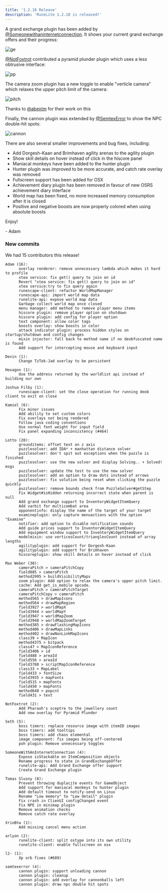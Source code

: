 ```yaml
---
title: '1.2.18 Release'
description: 'RuneLite 1.2.18 is released!'
---
```


A grand exchange plugin has been added by
[@Someonewithaninternetconnection](https://github.com/someonewithaninternetconnection).
It shows your current grand exchange offers and their progress:

![ge](/img/blog/1.2.18-Release/ge.png)

[@NotFoxtrot](https://github.com/NotFoxtrot) contributed a pyramid plunder plugin which uses a less obtrusive interface:

![pp](/img/blog/1.2.18-Release/pp.png)

The camera zoom plugin has a new toggle to enable "verticle camera" which
relaxes the upper pitch limit of the camera:

![pitch](/img/blog/1.2.18-Release/pitch.png)

Thanks to [@abextm](https://github.com/abextm) for their work on this

Finally, the cannon plugin was extended by [@SemtexError](https://github.com/SemtexError) to show the NPC double-hit spots:

![cannon](/img/blog/1.2.18-Release/cannon.png)

There are also several smaller improvements and bug fixes, including:

* Add Dorgesh-Kaan and Brimhaven agility arenas to the agility plugin
* Show skill details on hover instead of click in the hiscore panel
* Maniacal monkeys have been added to the hunter plugin
* Hunter plugin was improved to be more accurate, and catch rate overlay was removed
* Fullscreen support has been added for OSX
* Achievement diary plugin has been removed in favour of new OSRS achievement diary interface
* World map has been fixed, no more increased memory consumption after it is closed
* Positive and negative boosts are now properly colored when using absolute boosts

Enjoy!

\- Adam


### New commits

We had 15 contributors this release!

```
Adam (16):
      overlay renderer: remove unnecessary lambda which makes it hard to profile
      xtea service: fix get() query to join on id
      Revert "xtea service: fix get() query to join on id"
      xtea service:try to fix query again
      runescape-client: refactor WorldMapManager
      runescape-api: import world map data
      runelite-api: expose world map data
      Garbage collect world map once closed
      menu manager: add method to remove player menu items
      hiscore plugin: remove player option on shutdown
      hiscore plugin: add config for player option
      text component: allow color tags
      boosts overlay: show boosts in color
      attack indicator plugin: process hidden styles on startup/shutdown and config changes
      mixin injector: fall back to method name if no deobfuscated name is found
      Add support for intercepting mouse and keyboard input

Devin (1):
      Change TzTok-Jad overlay to be persistent

Hexagon (1):
      Use the address returned by the worldlist api instead of building our own

Joshua Filby (1):
      runescape-client: set the close operation for running deob client to exit on close

Kamiel (6):
      Fix minor issues
      Add ability to set custom colors
      Fix overlays not being rendered
      Follow java coding conventions
      Use normal font weight for input field
      Fix panel expanding inconsistency (#464)

Lotto (20):
      grounditems: offset text on z axis
      puzzlesolver: add IDA* + manhattan distance solver
      puzzlesolver: don't spit out exceptions when the puzzle is finished
      puzzlesolver: use the new solver and display Solving.. + Solved! msgs
      puzzlesolver: update the test to use the new solver
      puzzlesolver: add an option to draw dots instead of arrows
      puzzlesolver: fix solution being reset when clicking the puzzle quickly
      puzzlesolver: remove bounds check from PuzzleSolver#getStep
      Fix Widget#isHidden returning incorrect state when parent is null
      Add grand exchange support to InventoryWidgetItemQuery
      Add varbit for multicombat area
      opponentinfo: display the name of the target of your target
      examineplugin: only capture menuactions with the option "Examine"
      notifier: add option to disable notification sounds
      Add guide prices support to InventoryWidgetItemQuery
      Add equipment window support to InventoryWidgetItemQuery
      modelmixin: use verticesCount/trianglesCount instead of array lengths
      agilityplugin: add support for Dorgesh-Kaan
      agilityplugin: add support for Brimhaven
      hiscoreplugin: show skill details on hover instead of click

Max Weber (30):
      cameraPitch > cameraPitchCopy
      field885 > cameraPitch
      method2995 > buildVisibilityMaps
      zoom plugin: Add option to relax the camera's upper pitch limit.
      cache: Add get_is_mobile opcode.
      cameraPitch > cameraPitchTarget
      cameraPitchCopy > cameraPitch
      method565 > drawMapIcons
      method564 > drawMapRegion
      field3927 > worldMapX
      field3944 > worldMapY
      field3947 > worldMapZoom
      field3948 > worldMapZoomTarget
      method385 > drawFlashingMapIcons
      method406 > drawMapLinks
      method402 > drawNonLinkMapIcons
      class39 > MapIcon
      method4375 > bitpack
      class47 > MapIconReference
      field3406 > id
      field488 > areaId
      field556 > areaId
      field3788 > scriptMapIconReference
      class33 > MapLabel
      field433 > fontSize
      field3935 > mapFonts
      field515 > mapFonts
      field450 > mapFonts
      method648 > popcnt
      field431 > text

NotFoxtrot (2):
      Add Pharaoh's sceptre to the jewellery count
      Add new overlay for Pyramid Plunder

Seth (5):
      boss timers: replace resource image with itemID images
      boss timers: add tooltips
      boss timers: add chaos elemental
      image component: fix images being off-centered
      poh plugin: Remove unnecessary toggles

SomeoneWithAnInternetConnection (4):
      Expose isStackable on ItemComposition objects
      Rename progress to state in GrandExchangeOffer
      runelite-api: Add Grand Exchange offer support
      Create Grand Exchange plugin

Tomas Slusny (8):
      Prevent throwing duplacite events for GameObject
      Add support for maniacal monkeys to hunter plugin
      Add default timeout to notify-send on Linux
      Rename "Low memory" to "Low detail" plugin
      Fix crash in ClienUI configChanged event
      Fix NPE in minimap plugin
      Remove animation checks
      Remove catch rate overlay

XrioBtw (1):
      Add missing cancel menu action

arlyon (2):
      runelite-client: split ostype into its own utility
      runelite-client: enable fullscreen on osx

l2- (1):
      Xp orb fixes (#689)

semtexerror (4):
      cannon plugin: support unloading cannon
      cannon plugin: cleanup
      cannon plugin: add overlay for cannonballs left
      cannon plugin: draw npc double hit spots
```
